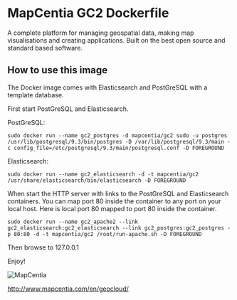 # MapCentia GC2 Dockerfile

A complete platform for managing geospatial data, making map visualisations and creating applications. Built on the best open source and standard based software.

## How to use this image

The Docker image comes with Elasticsearch and PostGreSQL with a template database. 

First start PostGreSQL and Elasticsearch.

PostGreSQL:

    sudo docker run --name gc2_postgres -d mapcentia/gc2 sudo -u postgres /usr/lib/postgresql/9.3/bin/postgres -D /var/lib/postgresql/9.3/main -c config_file=/etc/postgresql/9.3/main/postgresql.conf -D FOREGROUND

Elasticsearch:

    sudo docker run --name gc2_elasticsearch -d -t mapcentia/gc2 /usr/share/elasticsearch/bin/elasticsearch -D FOREGROUND

When start the HTTP server with links to the PostGreSQL and Elasticsearch containers. You can map port 80 inside the container to any port on your local host. Here is local port 80 mapped to port 80 inside the container.

    sudo docker run --name gc2_apache2 --link gc2_elasticsearch:gc2_elasticsearch --link gc2_postgres:gc2_postgres -p 80:80 -d -t mapcentia/gc2 /root/run-apache.sh -D FOREGROUND

Then browse to 127.0.0.1

Enjoy!

![MapCentia](http://www.mapcentia.com/images/__od/863/mapcentialogo.png)

http://www.mapcentia.com/en/geocloud/